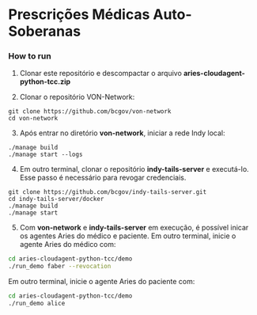 # Prescrições Médicas Auto-Soberanas

### How to run

1. Clonar este repositório e descompactar o arquivo **aries-cloudagent-python-tcc.zip**

1. Clonar o repositório VON-Network:
```
git clone https://github.com/bcgov/von-network
cd von-network

```
3. Após entrar no diretório **von-network**, iniciar a rede Indy local:
```
./manage build
./manage start --logs

```
4. Em outro terminal, clonar o repositório **indy-tails-server** e executá-lo. Esse passo é necessário para revogar credenciais.
```
git clone https://github.com/bcgov/indy-tails-server.git
cd indy-tails-server/docker
./manage build
./manage start
```

5. Com **von-network** e **indy-tails-server** em execução, é possível inicar os agentes Aries do médico e paciente.
Em outro terminal, inicie o agente Aries do médico com:
```bash
cd aries-cloudagent-python-tcc/demo
./run_demo faber --revocation
```

Em outro terminal, inicie o agente Aries do paciente com:
```bash
cd aries-cloudagent-python-tcc/demo
./run_demo alice
```